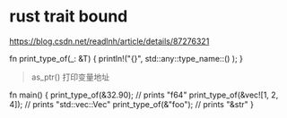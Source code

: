 # rust trait bound

https://blog.csdn.net/readlnh/article/details/87276321



fn print_type_of<T>(_: &T) {
    println!("{}",  std::any::type_name::<T>() );
}

>  as_ptr() 打印变量地址

fn main() {
    print_type_of(&32.90);          // prints "f64"
    print_type_of(&vec![1, 2, 4]);  // prints "std::vec::Vec<i32>"
    print_type_of(&"foo");          // prints "&str"
}